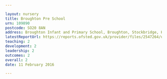 ```yaml
---

layout: nursery
title: Broughton Pre School
urn: 109890
postcode: SO20 8AN
address: Broughton Infant and Primary School, Broughton, Stockbridge, Hampshire, SO20 8AN
latestReportUrl: https://reports.ofsted.gov.uk/provider/files/2547264/urn/109890.pdf
teaching: 2
development: 2
leadership: 2
outcomes: 2
overall: 2
date: 11 February 2016

---
```


